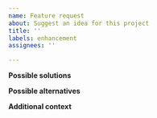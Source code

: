 ```yaml
---
name: Feature request
about: Suggest an idea for this project
title: ''
labels: enhancement
assignees: ''

---
```


**Possible solutions**
<!--- Describe any solutions to the feature that you can think of -->

**Possible alternatives**
<!--- Describe any alternative features that will solve your problem -->

**Additional context**
<!--- Add any other context or screenshots about the feature request here -->
